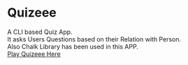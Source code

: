 # Quizeee
A CLI based Quiz App.  
It asks Users Questions based on their Relation with Person.  
Also Chalk Library has been used in this APP.  
[Play Quizeee Here](https://replit.com/@VishalSingla56/Quizeee?embed=1&output=1#index.js) 